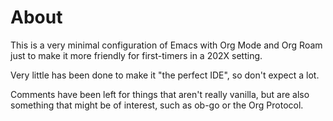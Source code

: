 # About

This is a very minimal configuration of Emacs with Org Mode and Org Roam just to make it more friendly for first-timers in a 202X setting.

Very little has been done to make it "the perfect IDE", so don't expect a lot.

Comments have been left for things that aren't really vanilla, but are also something that might be of interest, such as ob-go or the Org Protocol.
